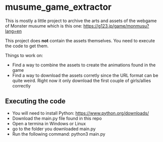 # musume_game_extractor
This is mostly a little project to archive the arts and assets of the webgame of Monster musume which is this one:
https://g123.jp/game/monmusu?lang=en

This project does **not** contain the assets themselves. You need to execute the code to get them.

Things to work on:

- Find a way to combine the assets to create the animations found in the game
- Find a way to download the assets corretly since the URL format can be quite weird. Right now it only download the first couple of girls/allies correctly


## Executing the code

- You will need to install Python: https://www.python.org/downloads/
- Download the main.py file found in this repo
- Open a termina in Windows or Linux
- go to the folder you downloaded main.py
- Run the following command: python3 main.py

